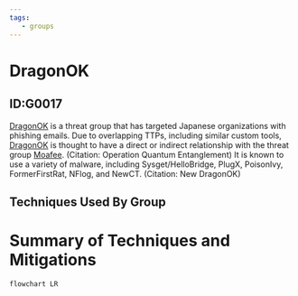 ```yaml
---
tags:
   - groups
---
```

# DragonOK
## ID:G0017
[DragonOK](/mitre/groups/G0017) is a threat group that has targeted Japanese organizations with phishing emails. Due to overlapping TTPs, including similar custom tools, [DragonOK](/mitre/groups/G0017) is thought to have a direct or indirect relationship with the threat group [Moafee](/mitre/groups/G0002). (Citation: Operation Quantum Entanglement) It is known to use a variety of malware, including Sysget/HelloBridge, PlugX, PoisonIvy, FormerFirstRat, NFlog, and NewCT. (Citation: New DragonOK)
## Techniques Used By Group

# Summary of Techniques and Mitigations
```mermaid
flowchart LR
```